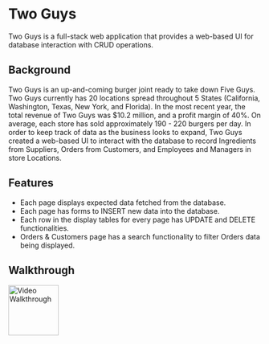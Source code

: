 # Two Guys

Two Guys is a full-stack web application that provides a web-based UI for database interaction with CRUD operations.

## Background

Two Guys is an up-and-coming burger joint ready to take down Five Guys. Two Guys currently has 20 locations spread throughout 5 States (California, Washington, Texas, New York, and Florida). In the most recent year, the total revenue of Two Guys was $10.2 million, and a profit margin of 40%. On average, each store has sold approximately 190 - 220 burgers per day. In order to keep track of data as the business looks to expand, Two Guys created a web-based UI to interact with the database to record Ingredients from Suppliers, Orders from Customers, and Employees and Managers in store Locations.

## Features

- Each page displays expected data fetched from the database.
- Each page has forms to INSERT new data into the database.
- Each row in the display tables for every page has UPDATE and DELETE functionalities.
- Orders & Customers page has a search functionality to filter Orders data being displayed.

## Walkthrough

<img src='http://g.recordit.co/JBCngvzkCo.gif' title='Video Walkthrough' width='100' alt='Video Walkthrough' />

## 
